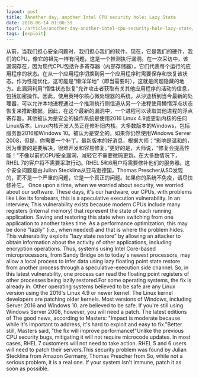 ```yaml
---
layout: post
title: ?Another day, another Intel CPU security hole: Lazy State
date: 2018-06-14 01:00:59
tourl: /article/another-day-another-intel-cpu-security-hole-lazy-state/
tags: [exploit]
---
```

从前，当我们担心安全问题时，我们担心我们的软件。现在，它是我们的硬件，我们的CPU，像它的祖先一样有问题，这是一个推测执行漏洞。在一次采访中，该漏洞存在，因为现代CPU包括许多寄存器（内部存储器），它们代表每个运行的应用程序的状态。在从一个应用程序切换到另一个应用程序时需要保存和恢复该状态。作为性能优化，这可能是“懒洋洋地”（即当需要时），这就是问题隐藏的地方。此漏洞利用“惰性状态恢复”允许攻击者获取有关其他应用程序的活动的信息，包括加密操作。因此，使用英特尔核心微处理器的系统，从沙迪桥到当今最新的处理器，可以允许本地进程通过一个推测执行侧信道从另一个进程使用懒惰浮点状态恢复来推断数据。因此，在这个最新的漏洞中，一个进程可以读取其他进程的浮点寄存器。其他被认为是安全的操作系统是使用2016 Linux 4.9或更新内核的任何Linux版本。Linux内核开发人员正在修补旧内核。大多数版本的Windows，包括服务器2016和Windows 10。被认为是安全的。如果你仍然使用Windows Server 2008，但是，你需要一个补丁。最新版本的好消息，根据大师：“影响是温和的，因为重要的是要解决，很难开发和容易修复。”更好的是，大师说，“修复会提高性能！”不像以前的CPU安全漏洞，减轻它不需要微码更新。在大多数情况下，RHEL 7的客户将不需要采取行动。RHEL 5和6用户将需要修补他们的服务器。这个安全问题是由Julian Stecklina从亚马逊德国，Thomas Prescher从SO发现的，而不是一个严重的问题，它是一个真正的问题。如果你的系统不免疫，请尽快修补它。
Once upon a time, when we worried about security, we worried about our software. These days, it's our hardware, our CPUs, with problems like Like its forebears, this is a speculative execution vulnerability. In an interview, This vulnerability exists because modern CPUs include many registers (internal memory) that represent the state of each running application. Saving and restoring this state when switching from one application to another takes time. As a performance optimization, this may be done "lazily" (i.e., when needed) and that is where the problem hides. This vulnerability exploits "lazy state restore" by allowing an attacker to obtain information about the activity of other applications, including encryption operations. Thus, systems using Intel Core-based microprocessors, from Sandy Bridge on to today's newest processors, may allow a local process to infer data using lazy floating point state restore from another process through a speculative-execution side channel. So, in this latest vulnerability, one process can read the floating point registers of other processes being lazily restored.For some operating systems, the fix is already in. Other operating systems believed to be safe are any Linux version using the 2016's Linux 4.9 or newer kernel. The Linux kernel developers are patching older kernels. Most versions of Windows, including Server 2016 and Windows 10. are believed to be safe. If you're still using Windows Server 2008, however, you will need a patch. The latest editions of The good news, according to Masters: "Impact is moderate because while it's important to address, it's hard to exploit and easy to fix."Better still, Masters said, "the fix will improve performance!"Unlike the previous CPU security bugs, mitigating it will not require microcode updates. In most cases, RHEL 7 customers will not need to take action. RHEL 5 and 6 users will need to patch their servers.This security problem was found by Julian Stecklina from Amazon Germany, Thomas Prescher from So, while not a serious problem, it is a real one. If your system isn't immune, patch it as soon as possible. 